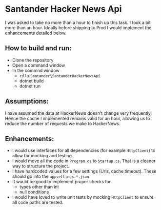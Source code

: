 # Santander Hacker News Api

I was asked to take no more than a hour to finish up this task. I took a bit more than an hour. Ideally before shipping to Prod I would implement the enhancements detailed below.

## How to build and run:
* Clone the repository
* Open a command window
* In the commnd window 
  - `cd` to `Santander\SantanderHackerNewsApi`
  - dotnet build
  - dotnet run

## Assumptions:
I have assumed the data at HackerNews doesn't change very frequently. Hence the cache I implemented remains valid for an hour, allowing us to reduce the number of requests we make to HackerNews.

## Enhancements:
* I would use interfaces for all dependencies (for example `HttpClient`) to allow for mocking and testing.
* I would move all the code in `Program.cs` to `Startup.cs`. That is a cleaner way to structure the project.
* I have hardcoded values for a few settings (Urls, cache timeout). These should go into the `appsettings.*.json`
* It would be good to implement proper checks for
  - types other than int
  - null conditions
* I would have loved to write unit tests by mocking `HttpClient` to ensure all code paths are tested.
